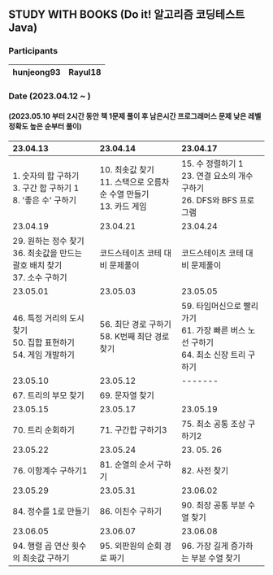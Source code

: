 ## STUDY WITH BOOKS (Do it! 알고리즘 코딩테스트 Java)

### Participants

| hunjeong93 | Rayul18 |
| :-----: | :-----: |

### Date (2023.04.12 ~ )
#### (2023.05.10 부터 2시간 동안 책 1문제 풀이 후 남은시간 프로그래머스 문제 낮은 레벨 정확도 높은 순부터 풀이)

| 23.04.13                                                   | 23.04.14                                             | 23.04.17                                                          |
|:-----------------------------------------------------------|:-----------------------------------------------------|:------------------------------------------------------------------|
| 1. 숫자의 합 구하기<br/> 3. 구간 합 구하기 1<br/>8. '좋은 수' 구하기<br/>     | 10. 최솟값 찾기 <br/> 11. 스택으로 오름차순 수열 만들기 <br/>13. 카드 게임 | 15. 수 정렬하기 1<br/>23. 연결 요소의 개수 구하기 <br/> 26. DFS와 BFS 프로그램        | <br/>
| 23.04.19                                                   | 23.04.21                                             | 23.04.24                                                          |
| 29. 원하는 정수 찾기 <br/> 36. 최솟값을 만드는 괄호 배치 찾기 <br/> 37. 소수 구하기 | 코드스테이츠 코테 대비 문제풀이                                    | 코드스테이츠 코테 대비 문제풀이                                                 |
| 23.05.01                                                   | 23.05.03                                             | 23.05.05                                                          |
| 46. 특정 거리의 도시 찾기 <br/> 50. 집합 표현하기 <br/> 54. 게임 개발하기       | 56. 최단 경로 구하기 <br/> 58. K번째 최단 경로 찾기                 | 59. 타임머신으로 빨리 가기 <br/> 61. 가장 빠른 버스 노선 구하기 <br/> 64. 최소 신장 트리 구하기 |
| 23.05.10                                                   | 23.05.12                                             | -------                                                           |
| 67. 트리의 부모 찾기                                              | 69. 문자열 찾기                                           |                                                                   |
| 23.05.15                                                   | 23.05.17                                             | 23.05.19                                                          |
| 70. 트리 순회하기                                                | 71. 구간합 구하기3                                         | 75. 최소 공통 조상 구하기2                                                 |                                                |
 | 23.05.22                                                   | 23.05.24 | 23. 05. 26|
| 76. 이항계수 구하기1 | 81. 순열의 순서 구하기 | 82. 사전 찾기 | 
|23.05.29 | 23.05.31 | 23.06.02|
|84. 정수를 1로 만들기 | 86. 이친수 구하기 | 90. 최장 공통 부분 수열 찾기 |
| 23.06.05 | 23.06.07 | 23.06.08 |
| 94. 행렬 곱 연산 횟수의 최솟값 구하기 | 95. 외판원의 순회 경로 짜기 | 96. 가장 길게 증가하는 부분 수열 찾기 |
